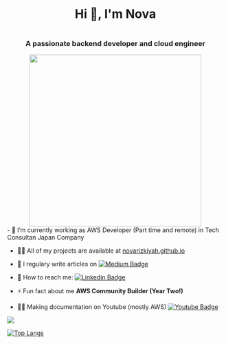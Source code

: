 <h1 align="center">Hi 👋, I'm Nova</h1>
<img src="https://komarev.com/ghpvc/?username=novarizkiyah&style=flat-square&color=blue" alt=""/>
<h3 align="center">A passionate backend developer and cloud engineer</h3>
<div id="header" align="center">
  <img src="https://media.giphy.com/media/L1R1tvI9svkIWwpVYr/giphy.gif" width="400"/>
</div>
- 🔭 I’m currently working as AWS Developer (Part time and remote) in Tech Consultan Japan Company

- 👨‍💻 All of my projects are available at [novarizkiyah.github.io](https://novarizkiyah.github.io/)

- 📝 I regulary write articles on [![Medium Badge](https://img.shields.io/badge/-studywithnova-white?style=flat&logo=Medium&logoColor=black)](https://medium.com/@studywithnova)

- 💮 How to reach me: [![Linkedin Badge](https://img.shields.io/badge/-novarizkiyah-blue?style=flat&logo=Linkedin&logoColor=white)](https://www.linkedin.com/in/nova-rizkiyah/)

- ⚡ Fun fact about me **AWS Community Builder (Year Two!)**

- 🤵‍♀️ Making documentation on Youtube (mostly AWS) [![Youtube Badge](https://img.shields.io/badge/-studywithnova-white?style=flat&logo=Youtube&logoColor=red)](https://www.youtube.com/@studywithnova)

<a href="https://github.com/novarizkiyah">
  <img align="center" src="https://github-readme-stats.vercel.app/api?username=novarizkiyah&show_icons=true&theme=radical"/>
</a>
<a>
</a>


[![Top Langs](https://github-readme-stats.vercel.app/api/top-langs/?username=novarizkiyah&layout=compact&theme=vision-friendly-dark)](https://github.com/novarizkiyah/github-readme-stats)


